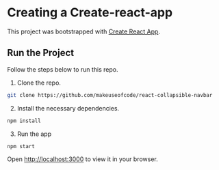 # Creating a Create-react-app

This project was bootstrapped with [Create React App](https://github.com/facebook/create-react-app).

## Run the Project
Follow the steps below to run this repo.
1. Clone the repo.
```bash
git clone https://github.com/makeuseofcode/react-collapsible-navbar
```
2. Install the necessary dependencies.
```bash
npm install
```
3. Run the app
```bash
npm start
```

Open [http://localhost:3000](http://localhost:3000) to view it in your browser.

